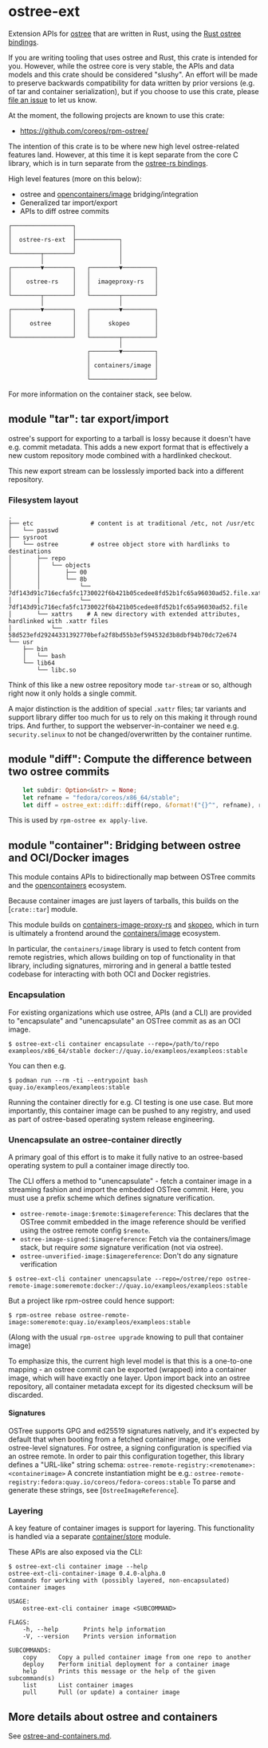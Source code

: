 # ostree-ext

Extension APIs for [ostree](https://github.com/ostreedev/ostree/) that are written in Rust, using the [Rust ostree bindings](https://crates.io/crates/ostree).

If you are writing tooling that uses ostree and Rust, this crate is intended for you.
However, while the ostree core is very stable, the APIs and data models and this crate
should be considered "slushy".  An effort will be made to preserve backwards compatibility
for data written by prior versions (e.g. of tar and container serialization), but
if you choose to use this crate, please [file an issue](https://github.com/ostreedev/ostree-rs-ext/issues)
to let us know.

At the moment, the following projects are known to use this crate:

- https://github.com/coreos/rpm-ostree/

The intention of this crate is to be where new high level ostree-related features
land.  However, at this time it is kept separate from the core C library, which
is in turn separate from the [ostree-rs bindings](https://github.com/ostreedev/ostree-rs).

High level features (more on this below):

- ostree and [opencontainers/image](https://github.com/opencontainers/image-spec) bridging/integration
- Generalized tar import/export
- APIs to diff ostree commits

```
┌─────────────────┐
│                 │
│  ostree-rs-ext  ├────────────┐
│                 │            │
└────────┬────────┘            │
         │                     │
┌────────▼────────┐   ┌────────▼─────────┐
│                 │   │                  │
│    ostree-rs    │   │  imageproxy-rs   │
│                 │   │                  │
└────────┬────────┘   └────────┬─────────┘
         │                     │
┌────────▼────────┐   ┌────────▼─────────┐
│                 │   │                  │
│     ostree      │   │     skopeo       │
│                 │   │                  │
└─────────────────┘   └────────┬─────────┘
                               │
                      ┌────────▼─────────┐
                      │                  │
                      │ containers/image │
                      │                  │
                      └──────────────────┘
```

For more information on the container stack, see below.

## module "tar": tar export/import

ostree's support for exporting to a tarball is lossy because it doesn't have e.g. commit
metadata.  This adds a new export format that is effectively a new custom repository mode 
combined with a hardlinked checkout.

This new export stream can be losslessly imported back into a different repository.

### Filesystem layout

```
.
├── etc                # content is at traditional /etc, not /usr/etc
│   └── passwd
├── sysroot       
│   └── ostree         # ostree object store with hardlinks to destinations
│       ├── repo
│       │   └── objects
│       │       ├── 00
│       │       └── 8b
│       │           └── 7df143d91c716ecfa5fc1730022f6b421b05cedee8fd52b1fc65a96030ad52.file.xattrs
│       │           └── 7df143d91c716ecfa5fc1730022f6b421b05cedee8fd52b1fc65a96030ad52.file
│       └── xattrs    # A new directory with extended attributes, hardlinked with .xattr files
│           └── 58d523efd29244331392770befa2f8bd55b3ef594532d3b8dbf94b70dc72e674
└── usr
    ├── bin
    │   └── bash
    └── lib64
        └── libc.so
```

Think of this like a new ostree repository mode `tar-stream` or so, although right now it only holds a single commit.

A major distinction is the addition of special `.xattr` files; tar variants and support library differ too much for us to rely on this making it through round trips.  And further, to support the webserver-in-container we need e.g. `security.selinux` to not be changed/overwritten by the container runtime.

## module "diff": Compute the difference between two ostree commits

```rust
    let subdir: Option<&str> = None;
    let refname = "fedora/coreos/x86_64/stable";
    let diff = ostree_ext::diff::diff(repo, &format!("{}^", refname), refname, subdir)?;
```

This is used by `rpm-ostree ex apply-live`.

## module "container": Bridging between ostree and OCI/Docker images


This module contains APIs to bidirectionally map between OSTree commits and the [opencontainers](https://github.com/opencontainers)
ecosystem.

Because container images are just layers of tarballs, this builds on the [`crate::tar`] module.

This module builds on [containers-image-proxy-rs](https://github.com/containers/containers-image-proxy-rs)
and [skopeo](https://github.com/containers/skopeo), which in turn is ultimately a frontend
around the [containers/image](https://github.com/containers/image) ecosystem.

In particular, the `containers/image` library is used to fetch content from remote registries,
which allows building on top of functionality in that library, including signatures, mirroring
and in general a battle tested codebase for interacting with both OCI and Docker registries.

### Encapsulation

For existing organizations which use ostree, APIs (and a CLI) are provided to "encapsulate"
and "unencapsulate" an OSTree commit as as an OCI image.

```
$ ostree-ext-cli container encapsulate --repo=/path/to/repo exampleos/x86_64/stable docker://quay.io/exampleos/exampleos:stable
```
You can then e.g.

```
$ podman run --rm -ti --entrypoint bash quay.io/exampleos/exampleos:stable
```

Running the container directly for e.g. CI testing is one use case.  But more importantly, this container image
can be pushed to any registry, and used as part of ostree-based operating system release engineering.

### Unencapsulate an ostree-container directly

A primary goal of this effort is to make it fully native to an ostree-based operating system to pull a container image directly too.

The CLI offers a method to "unencapsulate" - fetch a container image in a streaming fashion and
import the embedded OSTree commit.  Here, you must use a prefix scheme which defines signature verification.

- `ostree-remote-image:$remote:$imagereference`: This declares that the OSTree commit embedded in the image reference should be verified using the ostree remote config `$remote`.
- `ostree-image-signed:$imagereference`: Fetch via the containers/image stack, but require *some* signature verification (not via ostree).
- `ostree-unverified-image:$imagereference`: Don't do any signature verification

```
$ ostree-ext-cli container unencapsulate --repo=/ostree/repo ostree-remote-image:someremote:docker://quay.io/exampleos/exampleos:stable
```

But a project like rpm-ostree could hence support:

```
$ rpm-ostree rebase ostree-remote-image:someremote:quay.io/exampleos/exampleos:stable
```

(Along with the usual `rpm-ostree upgrade` knowing to pull that container image)


To emphasize this, the current high level model is that this is a one-to-one mapping - an ostree commit
can be exported (wrapped) into a container image, which will have exactly one layer.  Upon import
back into an ostree repository, all container metadata except for its digested checksum will be discarded.

#### Signatures

OSTree supports GPG and ed25519 signatures natively, and it's expected by default that
when booting from a fetched container image, one verifies ostree-level signatures.
For ostree, a signing configuration is specified via an ostree remote.  In order to
pair this configuration together, this library defines a "URL-like" string schema:
`ostree-remote-registry:<remotename>:<containerimage>`
A concrete instantiation might be e.g.: `ostree-remote-registry:fedora:quay.io/coreos/fedora-coreos:stable`
To parse and generate these strings, see [`OstreeImageReference`].

### Layering

A key feature of container images is support for layering.  This functionality is handled
via a separate [container/store](https://docs.rs/ostree_ext/latest/ostree_ext/container/store/) module.

These APIs are also exposed via the CLI:

```
$ ostree-ext-cli container image --help
ostree-ext-cli-container-image 0.4.0-alpha.0
Commands for working with (possibly layered, non-encapsulated) container images

USAGE:
    ostree-ext-cli container image <SUBCOMMAND>

FLAGS:
    -h, --help       Prints help information
    -V, --version    Prints version information

SUBCOMMANDS:
    copy      Copy a pulled container image from one repo to another
    deploy    Perform initial deployment for a container image
    help      Prints this message or the help of the given subcommand(s)
    list      List container images
    pull      Pull (or update) a container image
```

## More details about ostree and containers

See [ostree-and-containers.md](ostree-and-containers.md).
